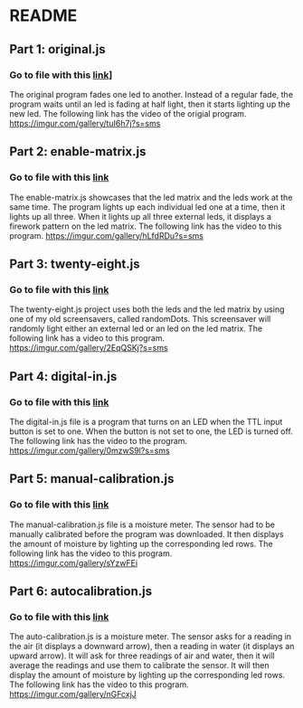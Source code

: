 
# README


## Part 1: original.js
### Go to file with this [link](original.js)]
 The original program fades one led to another. Instead of a regular fade, the program waits until an led is fading at half light, then it starts lighting up the new led. The following link has the video of the origial program.
 https://imgur.com/gallery/tuI6h7j?s=sms



## Part 2: enable-matrix.js
### Go to file with this [link](enable-matrix.js)
The enable-matrix.js showcases that the led matrix and the leds work at the same time. The program lights up each individual led one at a time, then it lights up all three. When it lights  up all three external leds, it displays a firework pattern on the led matrix. The following link  has the video to this program.
https://imgur.com/gallery/hLfdRDu?s=sms



## Part 3: twenty-eight.js
### Go to file with this [link](twenty-eight.js)
The twenty-eight.js project uses both the leds and the led matrix by using one of my old screensavers, called randomDots. This screensaver will randomly light either an external led or an led on the led matrix. The following link has a video to this program.
https://imgur.com/gallery/2EqQSKj?s=sms



## Part 4: digital-in.js
### Go to file with this [link](digital-in.js)
The digital-in.js file is a program that turns on an LED when the TTL input button is set to one. When the button is not set 
to one, the LED is turned off. The following link has the video to the program.
https://imgur.com/gallery/0mzwS9l?s=sms



## Part 5: manual-calibration.js
### Go to file with this [link](manual-calibration.js)
The manual-calibration.js file is a moisture meter. The sensor had to be manually calibrated before the program was downloaded. It then displays the amount of moisture by lighting up the corresponding led rows. The following link has the video to this program. 
https://imgur.com/gallery/sYzwFEi



## Part 6: autocalibration.js
### Go to file with this [link](auto-calibration.js)
The auto-calibration.js is a moisture meter. The sensor asks for a reading in the air (it displays a downward arrow), then a reading in water (it displays an upward arrow). It will ask for three readings of air and water, then it will average the readings and use them to calibrate the sensor. It will then display the amount of moisture by lighting up the corresponding led rows. The following link has the video to this program.
https://imgur.com/gallery/nGFcxjJ
